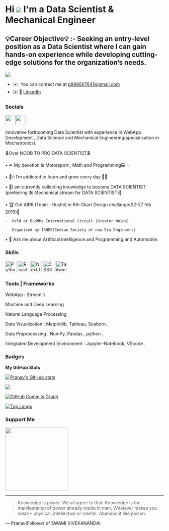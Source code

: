 Hi ![](https://user-images.githubusercontent.com/18350557/176309783-0785949b-9127-417c-8b55-ab5a4333674e.gif) I'm a Data Scientist & Mechanical Engineer
=====================================

💡Career Objective💡 :- Seeking an entry-level position as a Data Scientist where I can gain hands-on experience while developing cutting-edge solutions for the organization’s needs.
------------------------------------

![](https://komarev.com/ghpvc/?username=Pranavbh1&label=PROFILE+VIEWS)


* ✉️  You can contact me at [p898667641@gmail.com](mailto:p898667641@gmail.com)
* ✉️ :office: [LinkedIn](https://www.linkedin.com/in/Pranavbhawsar/)



### Socials

<p align="left"> <a href="https://www.github.com/Pranavbh1" target="_blank" rel="noreferrer"><img src="https://raw.githubusercontent.com/danielcranney/readme-generator/main/public/icons/socials/github.svg" width="32" height="32" /><a href="https://www.linkedin.com/comm/mynetwork/discovery-see-all?usecase=PEOPLE_FOLLOWS&followMember=pranavbhawsar" target="_blank" rel="noreferrer"><img src="https://raw.githubusercontent.com/danielcranney/readme-generator/main/public/icons/socials/linkedin.svg" width="32" height="32" /></a> 


Innovative forthcoming Data Scientist with experience in WebApp Development , Data Science and Mechanical Engineering(specialisation in Mechatronics). 

🎗️Over NOOB TO PRO DATA SCIENTIST🎗️

• ✒ My devotion is Motorsport ,  Math and Programming💻 💡

• 🧠🖱 I’m addicted to learn and grow every day 🕵️‍♀️

• 💊I am currently collecting knowledge to become DATA SCIENTIST (preferring 🛠 Mechanical stream for DATA SCIENTIST)💉

• 🏆 Got AIR6 (Team - Rustle) in 6th Gkart Design challange(22-27 feb 2019)🥇
    
    -  Held at Buddha International Circuit (Greator Noida)
    
    -  Organised by ISNEE(Indian Society of new Era Engineers) 

• 💬 Ask me about Artificial Intelligence and Programming and Automobile.


### Skills

<p align="left">
<a href="https://www.python.org/" target="_blank" rel="noreferrer"><img src="https://raw.githubusercontent.com/danielcranney/readme-generator/main/public/icons/skills/python-colored.svg" width="36" height="36" alt="Python" /></a>
<a href="https://www.anaconda.com//" target="_blank" rel="noreferrer"><img src="https://raw.githubusercontent.com/danielcranney/readme-generator/main/public/icons/skills/react-colored.svg" width="36" height="36" alt="React" /></a>
<a href="https://www.ptc.com/en/products/creo" target="_blank" rel="noreferrer"><img src="https://raw.githubusercontent.com/danielcranney/readme-generator/main/public/icons/skills/nextjs-colored.svg" width="36" height="36" alt="NextJs" /></a>
<a href="https://www.autodesk.in//TR/CSS/#css" target="_blank" rel="noreferrer"><img src="https://raw.githubusercontent.com/danielcranney/readme-generator/main/public/icons/skills/css3-colored.svg" width="36" height="36" alt="CSS3" /></a>
<a href="https://discover.solidworks.com//" target="_blank" rel="noreferrer"><img src="https://raw.githubusercontent.com/danielcranney/readme-generator/main/public/icons/skills/tailwindcss-colored.svg" width="36" height="36" alt="TailwindCSS" /></a>
</p>


### Tools | Frameworks 

WebApp : Streamlit

Machine and Deep Learning 

Natural Language Processing

Data Visualization : Matplotlib, Tableau, Seaborn. 

Data Preprocessing : NumPy, Pandas , python .

Integrated Development Environment : Jupyter-Notebook, VScode .


### Badges

<b>My GitHub Stats</b>

<a href="http://www.github.com/Pranavbh1"><img src="https://github-readme-stats.vercel.app/api?username=Pranavbh1&show_icons=true&hide=&count_private=true&title_color=0891b2&text_color=ffffff&icon_color=0891b2&bg_color=1c1917&hide_border=true&show_icons=true" alt="Pranav's GitHub stats" /></a>

<a href="http://www.github.com/Pranavbh1"><img src="https://github-readme-streak-stats.herokuapp.com/?user=Pranavbh1&stroke=ffffff&background=1c1917&ring=0891b2&fire=0891b2&currStreakNum=ffffff&currStreakLabel=0891b2&sideNums=ffffff&sideLabels=ffffff&dates=ffffff&hide_border=true" /></a>

<a href="http://www.github.com/Pranavbh1"><img src="https://activity-graph.herokuapp.com/graph?username=Pranavbh1&bg_color=1c1917&color=ffffff&line=0891b2&point=ffffff&area_color=1c1917&area=true&hide_border=true&custom_title=GitHub%20Commits%20Graph" alt="GitHub Commits Graph" /></a>

[![Top Langs](https://github-readme-stats.vercel.app/api/top-langs/?username=Pranavbh1)](https://github.com/Pranavbh1?tab=repositories)


### Support Me

<a href="https://www.buymeacoffee.com/pranavbhawsar"><img src="https://cdn.buymeacoffee.com/buttons/v2/default-yellow.png" width="200" /></a>



</details>


---
> Knowledge is power. We all agree to that. Knowledge is the manifestation of power already inside in man.
> Whatever makes you weak – physical, intellectual or mental. Abandon it like poison.

— Pranav(Follower of SWAMI VIVEKANANDA)

